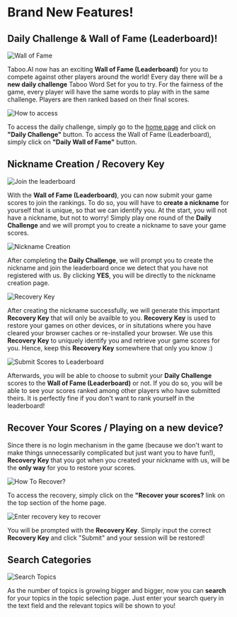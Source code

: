 # **Brand New Features!**

## Daily Challenge & Wall of Fame (Leaderboard)!

![Wall of Fame](/features/feature-img-1.png)

Taboo.AI now has an exciting **Wall of Fame (Leaderboard)** for you to compete against other players around the world! Every day there will be a **new daily challenge** Taboo Word Set for you to try. For the fairness of the game, every player will have the same words to play with in the same challenge. Players are then ranked based on their final scores.

![How to access](/features/feature-img-2.png)

To access the daily challenge, simply go to the [home page](https://taboo-ai.vercel.app) and click on **"Daily Challenge"** button. To access the Wall of Fame (Leaderboard), simply click on **"Daily Wall of Fame"** button.

## Nickname Creation / Recovery Key

![Join the leaderboard](/features/feature-img-3.png)

With the **Wall of Fame (Leaderboard)**, you can now submit your game scores to join the rankings. To do so, you will have to **create a nickname** for yourself that is unique, so that we can identify you. At the start, you will not have a nickname, but not to worry! Simply play one round of the **Daily Challenge** and we will prompt you to create a nickname to save your game scores.

![Nickname Creation](/features/feature-img-4.png)

After completing the **Daily Challenge**, we will prompt you to create the nickname and join the leaderboard once we detect that you have not registered with us. By clicking **YES**, you will be directly to the nickname creation page.


![Recovery Key](/features/feature-img-5.png)

After creating the nickname successfully, we will generate this important **Recovery Key** that will only be availble to you. **Recovery Key** is used to restore your games on other devices, or in situtations where you have cleared your browser caches or re-installed your browser. We use this **Recovery Key** to uniquely identify you and retrieve your game scores for you. Hence, keep this **Recovery Key** somewhere that only you know :)

![Submit Scores to Leaderboard](/features/feature-img-6.png)

Afterwards, you will be able to choose to submit your **Daily Challenge** scores to the **Wall of Fame (Leaderboard)** or not. If you do so, you will be able to see your scores ranked among other players who have submitted theirs. It is perfectly fine if you don't want to rank yourself in the leaderboard!

## Recover Your Scores / Playing on a new device?

Since there is no login mechanism in the game (because we don't want to make things unnecessarily complicated but just want you to have fun!), **Recovery Key** that you got when you created your nickname with us, will be the **only way** for you to restore your scores.

![How To Recover?](/features/feature-img-7.png)

To access the recovery, simply click on the **"Recover your scores?** link on the top section of the home page.

![Enter recovery key to recover](/features/feature-img-8.png)

You will be prompted with the **Recovery Key**. Simply input the correct **Recovery Key** and click "Submit" and your session will be restored!

## Search Categories

![Search Topics](/features/feature-img-9.png)

As the number of topics is growing bigger and bigger, now you can **search** for your topics in the topic selection page. Just enter your search query in the text field and the relevant topics will be shown to you!